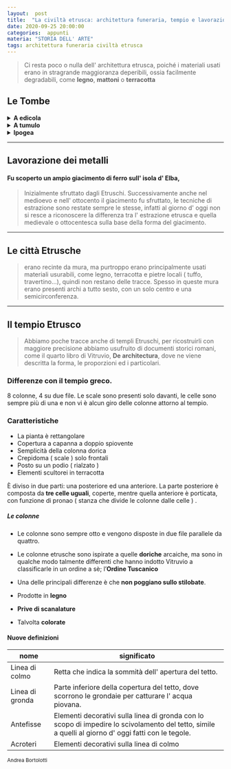 ```yaml
---
layout:  post
title:  "La civiltà etrusca: architettura funeraria, tempio e lavorazione dei metalli."
date: 2020-09-25 20:00:00
categories:  appunti
materia: "STORIA DELL' ARTE"
tags: architettura funeraria civiltà etrusca
---
```


> Ci resta poco o nulla dell' architettura etrusca, poiché i materiali usati erano in stragrande maggioranza deperibili, ossia facilmente degradabili, come **legno**, **mattoni** o **terracotta**

## Le Tombe


<details>
        <summary><b>A edicola</b></summary>
        <img alt="Tomba a edicola vicino populonia" class="shortanimation" src='{{ "/data/img/arte/etruschi/tombe/edicolasancerbone.jpg" | absolute_url }}'/>
        • Costruzione interamente fuori terra, simile ad un' abitazione. Costruita interamente in pietra, piccola e con una sola camera funeraria. Il nome _edicola_ ha origine **latina**: esso deriva da _aedicula_ che significa _tempietto_<br>
        📍 Populonia, Piombino LI
</details>
<details>
        <summary><b>A tumulo</b></summary>
        <img alt="Tomba a tumulo a Sesto Fiorentino" class="shortanimation" src='{{ "/data/img/arte/etruschi/tombe/tumulomontagnola.jpg" | absolute_url }}'/>
        • La struttura della tomba emerge con un tumulo, che poi viene sotterrato.<br>
        • Fatta in modo tale da formare una collinetta, ha un doppio vantaggio: <br>
            • Individuare il luogo di sepoltura<br>
            • Proteggere la sepoltura<br>
        • Simile al tholos miceneo<br>
        • Siamo ancora incerti riguardo al pilastro centrale nel tumulo; ci sono pareri discordanti: la nostra prof. pensa che abbia una funzione strutturale, come descritto sul libro, ma alcuni nostri alunni che hanno fatto l' alternanza scuola-lavoro come guide alla montagnola hanno saputo che il pilastro non ha funzione strutturale ossia che non sorregge il tumulo.<br>
        • Il termine corretto per chiamare il pilastro centrale è _tamburo_, ed esso sorregge delle _pseudocupole_.<br>
        📍 la Montagnola, Sesto Fiorentino, FI
</details>
<details>
        <summary><b>Ipogea</b></summary>
        <img alt="Tomba ipogea dei Volumni, Perugia, mappa" class="shortanimation" src='{{ "/data/img/arte/etruschi/tombe/ipogeavolumnimappa.jpg" | absolute_url }}'/>
        <img alt="Tomba ipogea dei Volumni, Perugia, foto" class="shortanimation" src='{{ "/data/img/arte/etruschi/tombe/ipogeavolumni.jpg" | absolute_url }}'/>
        • Interamente sottoterra oppure a fianco di una parete rocciosa. <br> Si scompone in varie camere funerarie. <br>Solitamente caratterizza il luogo di sepoltura delle famiglie ricche<br><br>
        📍 Perugia, tomba dei Volumni.
</details>

---

## Lavorazione dei metalli

#### Fu scoperto un ampio giacimento di ferro sull' isola d' Elba,
> Inizialmente sfruttato dagli Etruschi. Successivamente anche nel medioevo e nell' ottocento il giacimento fu sfruttato, le tecniche di estrazione sono restate sempre le stesse, infatti al giorno d' oggi non si resce a riconoscere la differenza tra l' estrazione etrusca e quella medievale o ottocentesca sulla base della forma del giacimento.

---


## Le città Etrusche

> erano recinte da mura, ma purtroppo erano principalmente usati materiali usurabili, come legno, terracotta e pietre locali ( tuffo, travertino...), quindi non restano delle tracce. Spesso in queste mura erano presenti archi a tutto sesto, con un solo centro e una semicirconferenza.

---

## Il tempio Etrusco
 
> Abbiamo poche tracce anche di templi Etruschi, per ricostruirli con maggiore precisione abbiamo usufruito di documenti storici romani, come il quarto libro di Vitruvio, **De architectura**, dove ne viene descritta la forma, le proporzioni ed i particolari.
 
### Differenze con il tempio greco.

8 colonne, 4 su due file. Le scale sono presenti solo davanti, le celle sono sempre più di una e non vi è alcun giro delle colonne attorno al tempio.

### Caratteristiche

- La pianta è rettangolare
- Copertura a capanna a doppio spiovente
- Semplicità della colonna dorica
- Crepidoma ( scale ) solo frontali 
- Posto su un podio ( rialzato )
- Elementi scultorei in terracotta

È diviso in due parti: una posteriore ed una anteriore. La parte posteriore è composta da **tre celle uguali**, coperte, mentre quella anteriore è porticata, con funzione di pronao ( stanza che divide le colonne dalle celle ) . 

##### Le colonne
- Le colonne sono sempre otto e vengono disposte in due file parallele da quattro.

- Le colonne etrusche sono ispirate a quelle **doriche** arcaiche, ma sono in qualche modo talmente differenti che hanno indotto Vitruvio a classificarle in un ordine a sè; l’**Ordine Tuscanico**
- Una delle principali differenze è che **non poggiano sullo stilobate**.

- Prodotte in **legno**

- **Prive di scanalature**

- Talvolta **colorate**


#### Nuove definizioni

|nome|significato|
|---|---|
Linea di colmo|Retta che indica la sommità dell' apertura del tetto.
Linea di gronda|Parte inferiore della copertura del tetto, dove scorrono le grondaie per catturare l' acqua piovana.
Antefisse|Elementi decorativi sulla linea di gronda con lo scopo di impedire lo scivolamento del tetto, simile a quelli al giorno d' oggi fatti con le tegole.
Acroteri|Elementi decorativi sulla linea di colmo

<sub> Andrea Bortolotti </sub>
